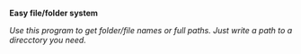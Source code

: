 **Easy file/folder system**

*Use this program to get folder/file names or full paths.
Just write a path to a direcctory you need.*
